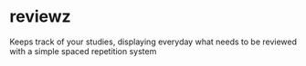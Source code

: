 # reviewz
Keeps track of your studies, displaying everyday what needs to be reviewed with a simple spaced repetition system
